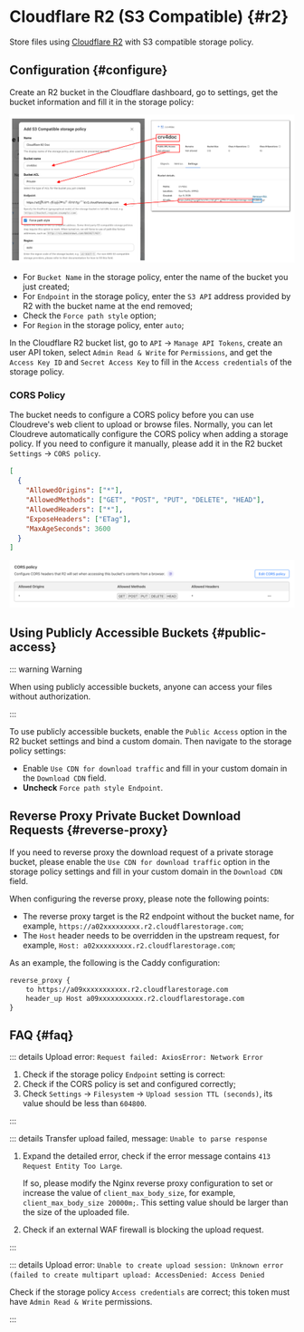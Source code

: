 # Cloudflare R2 (S3 Compatible) {#r2}

Store files using [Cloudflare R2](https://www.cloudflare.com/products/r2/) with S3 compatible storage policy.

## Configuration {#configure}

Create an R2 bucket in the Cloudflare dashboard, go to settings, get the bucket information and fill it in the storage policy:

![r2-bucket-info](./images/r2-bucket-info.png)

- For `Bucket Name` in the storage policy, enter the name of the bucket you just created;
- For `Endpoint` in the storage policy, enter the `S3 API` address provided by R2 with the bucket name at the end removed;
- Check the `Force path style` option;
- For `Region` in the storage policy, enter `auto`;

In the Cloudflare R2 bucket list, go to `API` -> `Manage API Tokens`, create an user API token, select `Admin Read & Write` for `Permissions`, and get the `Access Key ID` and `Secret Access Key` to fill in the `Access credentials` of the storage policy.

### CORS Policy

The bucket needs to configure a CORS policy before you can use Cloudreve's web client to upload or browse files. Normally, you can let Cloudreve automatically configure the CORS policy when adding a storage policy. If you need to configure it manually, please add it in the R2 bucket `Settings` -> `CORS policy`.

```json
[
  {
    "AllowedOrigins": ["*"],
    "AllowedMethods": ["GET", "POST", "PUT", "DELETE", "HEAD"],
    "AllowedHeaders": ["*"],
    "ExposeHeaders": ["ETag"],
    "MaxAgeSeconds": 3600
  }
]
```

![cors](./images/r2-cors.png)

## Using Publicly Accessible Buckets {#public-access}

::: warning Warning

When using publicly accessible buckets, anyone can access your files without authorization.

:::

To use publicly accessible buckets, enable the `Public Access` option in the R2 bucket settings and bind a custom domain. Then navigate to the storage policy settings:

- Enable `Use CDN for download traffic` and fill in your custom domain in the `Download CDN` field.
- **Uncheck** `Force path style Endpoint`.

## Reverse Proxy Private Bucket Download Requests {#reverse-proxy}

If you need to reverse proxy the download request of a private storage bucket, please enable the `Use CDN for download traffic` option in the storage policy settings and fill in your custom domain in the `Download CDN` field.

When configuring the reverse proxy, please note the following points:

- The reverse proxy target is the R2 endpoint without the bucket name, for example, `https://a02xxxxxxxxx.r2.cloudflarestorage.com`;
- The `Host` header needs to be overridden in the upstream request, for example, `Host: a02xxxxxxxxx.r2.cloudflarestorage.com`;

As an example, the following is the Caddy configuration:

```text
reverse_proxy {
    to https://a09xxxxxxxxxxx.r2.cloudflarestorage.com
    header_up Host a09xxxxxxxxxxx.r2.cloudflarestorage.com
}
```

## FAQ {#faq}

::: details Upload error: `Request failed: AxiosError: Network Error`

1. Check if the storage policy `Endpoint` setting is correct:
2. Check if the CORS policy is set and configured correctly;
3. Check `Settings` -> `Filesystem` -> `Upload session TTL (seconds)`, its value should be less than `604800`.

:::

::: details Transfer upload failed, message: `Unable to parse response`

1. Expand the detailed error, check if the error message contains `413 Request Entity Too Large`.

   If so, please modify the Nginx reverse proxy configuration to set or increase the value of `client_max_body_size`, for example, `client_max_body_size 20000m;`. This setting value should be larger than the size of the uploaded file.

2. Check if an external WAF firewall is blocking the upload request.

:::

::: details Upload error: `Unable to create upload session: Unknown error (failed to create multipart upload: AccessDenied: Access Denied`

Check if the storage policy `Access credentials` are correct; this token must have `Admin Read & Write` permissions.

:::
